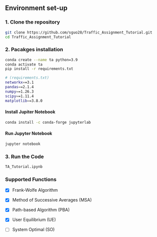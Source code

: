 ## Environment set-up

### 1. Clone the repository

```bash
git clone https://github.com/sguo28/Traffic_Assignment_Tutorial.git
cd Traffic_Assignment_Tutorial
```
### 2. Pacakges installation

```bash
conda create --name ta python=3.9
conda activate ta
pip install -r requirements.txt
```

```bash
# (requirements.txt)
networkx==3.1
pandas==2.1.4
numpy==1.26.3
scipy==1.11.4
matplotlib==3.8.0
```

#### Install Jupiter Notebook

```bash
conda install -c conda-forge jupyterlab
```

#### Run Jupyter Notebook

```bash
jupyter notebook
```

### 3. Run the Code
```bash
TA_Tutorial.ipynb
```

### Supported Functions
- [x] Frank-Wolfe Algorithm
- [x] Method of Successive Averages (MSA)
- [x] Path-based Algorithm (PBA)
- [x] User Equilibrium (UE)
- [ ] System Optimal (SO)


